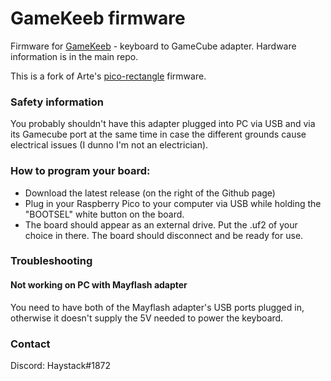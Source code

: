 # GameKeeb firmware

Firmware for [GameKeeb](https://github.com/JonnyHaystack/GameKeeb) - keyboard to
GameCube adapter. Hardware information is in the main repo.

This is a fork of Arte's
[pico-rectangle](https://github.com/JulienBernard3383279/pico-rectangle)
firmware.

### Safety information

You probably shouldn't have this adapter plugged into PC via USB and via its
Gamecube port at the same time in case the different grounds cause electrical
issues (I dunno I'm not an electrician).

### How to program your board:

- Download the latest release (on the right of the Github page)
- Plug in your Raspberry Pico to your computer via USB while holding the "BOOTSEL" white button on the board.
- The board should appear as an external drive. Put the .uf2 of your choice in there. The board should disconnect and be ready for use.

### Troubleshooting

#### Not working on PC with Mayflash adapter

You need to have both of the Mayflash adapter's USB ports plugged in, otherwise
it doesn't supply the 5V needed to power the keyboard.

### Contact

Discord: Haystack#1872
